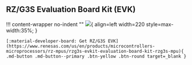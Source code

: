 ## RZ/G3S Evaluation Board Kit (EVK)

!!! content-wrapper no-indent ""
    ![](images/rzg3s-smarc-evaluation-board-kit.png){ align=left width=220 style=max-width:35%; }

    [:material-developer-board: Get RZ/G3S EVK](https://www.renesas.com/us/en/products/microcontrollers-microprocessors/rz-mpus/rzg3s-evkit-evaluation-board-kit-rzg3s-mpu){ .md-button .md-button--primary .btn-yellow .btn-round target=_blank }
